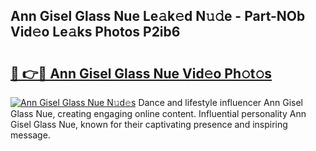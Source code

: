 ## Ann Gisel Glass Nue Le𝚊k𝚎d N𝚞𝚍e - Part-NOb Vid𝚎o Le𝚊ks Photos P2ib6

# <h2><a href="http://fb79b7x.evod.top/?m=Ann+Gisel+Glass+Nue">🔗 👉🔴 Ann Gisel Glass Nue Vid𝚎o Ph𝚘t𝚘s</a></h2>

[![Ann Gisel Glass Nue N𝚞d𝚎s](https://i.imgur.com/8V9OHl7.gif)](http://fb79b7x.evod.top/?m=Ann+Gisel+Glass+Nue)
Dance and lifestyle influencer Ann Gisel Glass Nue, creating engaging online content. Influential personality Ann Gisel Glass Nue, known for their captivating presence and inspiring message. 
